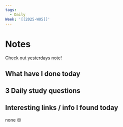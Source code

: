 ```yaml
---
tags:
  - Daily
Week: '[[2025-W05]]'
---
```

# Notes
Check out [yesterdays](2025-01-27) note!
## What have I done today
## 3 Daily study questions

## Interesting links / info I found today
none 😔
